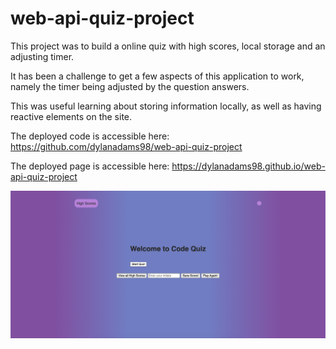 # web-api-quiz-project

This project was to build a online quiz with high scores, local storage and an adjusting timer.

It has been a challenge to get a few aspects of this application to work, namely the timer being adjusted by the question answers.

This was useful learning about storing information locally, as well as having reactive elements on the site.

The deployed code is accessible here: https://github.com/dylanadams98/web-api-quiz-project

The deployed page is accessible here: https://dylanadams98.github.io/web-api-quiz-project

![Screenshot](assets/images/screenshot.png)